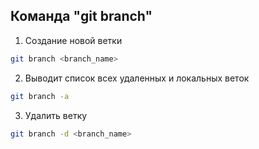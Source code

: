 ## __Команда "git branch"__

1. Создание новой ветки
```bash
git branch <branch_name>
```
2. Выводит список всех удаленных и локальных веток
```bash
git branch -a
```
3. Удалить ветку
```bash
git branch -d <branch_name>
```
